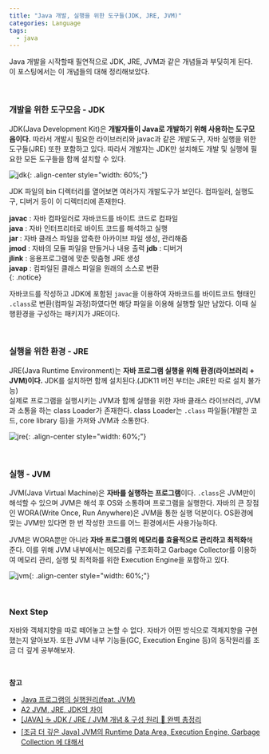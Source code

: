 ```yaml
---
title: "Java 개발, 실행을 위한 도구들(JDK, JRE, JVM)"
categories: Language
tags:
  - java
---
```


Java 개발을 시작할때 필연적으로 JDK, JRE, JVM과 같은 개념들과 부딪히게 된다. 이 포스팅에서는 이 개념들의 대해 정리해보았다.  

<br />  

### 개발을 위한 도구모음 - JDK 
JDK(Java Development Kit)은 **개발자들이 Java로 개발하기 위해 사용하는 도구모음이다.** 따라서 개발시 필요한 라이브러리와 javac과 같은 개발도구, 자바 실행을 위한 도구들(JRE) 또한 포함하고 있다. 따라서 개발자는 JDK만 설치해도 개발 및 실행에 필요한 모든 도구들을 함께 설치할 수 있다. 

![jdk](https://user-images.githubusercontent.com/52196792/221554941-37cd38f8-9284-4053-8ac3-4822b7a0c6eb.png){: .align-center style="width: 60%;"}  

JDK 파일의 bin 디렉터리를 열어보면 여러가지 개발도구가 보인다. 컴파일러, 실행도구, 디버거 등이 이 디렉터리에 존재한다.  

**javac** : 자바 컴파일러로 자바코드를 바이트 코드로 컴파일  
**java** : 자바 인터프리터로 바이트 코드를 해석하고 실행  
**jar** : 자바 클래스 파일을 압축한 아카이브 파일 생성, 관리해줌  
**jmod** : 자바의 모듈 파일을 만들거나 내용 출력
**jdb** : 디버거  
**jlink** : 응용프로그램에 맞춘 맞춤형 JRE 생성  
**javap** : 컴파일된 클래스 파일을 원래의 소스로 변환  
{: .notice}  

자바코드를 작성하고 JDK에 포함된 `javac`을 이용하여 자바코드를 바이트코드 형태인 `.class`로 변환(컴파일 과정)하였다면 해당 파일을 이용해 실행할 일만 남았다. 이때 실행환경을 구성하는 패키지가 JRE이다.  

<br />  

### 실행을 위한 환경 - JRE  
JRE(Java Runtime Environment)는 **자바 프로그램 실행을 위해 환경(라이브러리 + JVM)이다.** JDK를 설치하면 함께 설치된다.(JDK11 버전 부터는 JRE만 따로 설치 불가능)  
실제로 프로그램을 실행시키는 JVM과 함께 실행을 위한 자바 클래스 라이브러리, JVM과 소통을 하는 class Loader가 존재한다. class Loader는 `.class` 파일들(개발한 코드, core library 등)을 가져와 JVM과 소통한다.

![jre](https://user-images.githubusercontent.com/52196792/221561784-fc9eb011-7495-4d74-b650-a7271ab7a538.png){: .align-center style="width: 60%;"}  


<br />  

### 실행 - JVM  
JVM(Java Virtual Machine)은 **자바를 실행하는 프로그램**이다. `.class`은 JVM만이 해석할 수 있으며 JVM은 해석 후 OS와 소통하며 프로그램을 실행한다. 자바의 큰 장점인 WORA(Write Once, Run Anywhere)은 JVM을 통한 실행 덕분이다. OS환경에 맞는 JVM만 있다면 한 번 작성한 코드를 어느 환경에서든 사용가능하다.  

JVM은 WORA뿐만 아니라 **자바 프로그램의 메모리를 효율적으로 관리하고 최적화**해 준다. 이를 위해 JVM 내부에서는 메모리를 구조화하고 Garbage Collector를 이용하여 메모리 관리, 실행 및 최적화를 위한 Execution Engine을 포함하고 있다.  

![jvm](https://user-images.githubusercontent.com/52196792/221575423-e733dacc-78d8-440b-9dd1-9ea65a7151ca.png){: .align-center style="width: 60%;"}  

<br />  

### Next Step  
자바와 객체지향을 따로 떼어놓고 논할 수 없다. 자바가 어떤 방식으로 객체지향을 구현했는지 알아보자. 또한 JVM 내부 기능들(GC, Execution Engine 등)의 동작원리를 조금 더 깊게 공부해보자.  

<br />

**참고** 
- [Java 프로그램의 실행원리(feat. JVM)](https://ikjo.tistory.com/7)
- [A2 JVM, JRE, JDK의 차이](https://wikidocs.net/257)
- [[JAVA] ☕ JDK / JRE / JVM 개념 & 구성 원리 💯 완벽 총정리](https://inpa.tistory.com/entry/JAVA-%E2%98%95-JDK-JRE-JVM-%EA%B0%9C%EB%85%90-%EA%B5%AC%EC%84%B1-%EC%9B%90%EB%A6%AC-%F0%9F%92%AF-%EC%99%84%EB%B2%BD-%EC%B4%9D%EC%A0%95%EB%A6%AC)
- [[조금 더 깊은 Java] JVM의 Runtime Data Area, Execution Engine, Garbage Collection 에 대해서](https://wonit.tistory.com/591)


